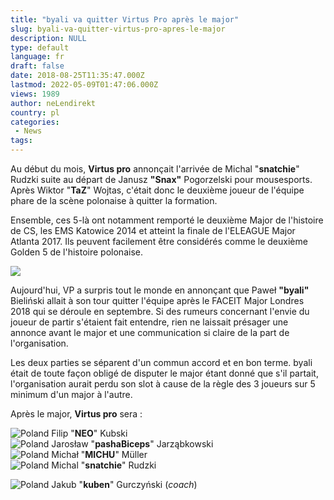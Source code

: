 ```yaml
---
title: "byali va quitter Virtus Pro après le major"
slug: byali-va-quitter-virtus-pro-apres-le-major
description: NULL
type: default
language: fr
draft: false
date: 2018-08-25T11:35:47.000Z
lastmod: 2022-05-09T01:47:06.000Z
views: 1989
author: neLendirekt
country: pl
categories:
 - News
tags:
---
```

Au début du mois, **Virtus pro** annonçait l'arrivée de Michal "**snatchie**" Rudzki suite au départ de Janusz **"Snax"** Pogorzelski pour mousesports. Après Wiktor "**TaZ**" Wojtas, c'était donc le deuxième joueur de l'équipe phare de la scène polonaise à quitter la formation. 

Ensemble, ces 5-là ont notamment remporté le deuxième Major de l'histoire de CS, les EMS Katowice 2014 et atteint la finale de l'ELEAGUE Major Atlanta 2017\. Ils peuvent facilement être considérés comme le deuxième Golden 5 de l'histoire polonaise.

![](https://flickshot-ue.s3.eu-west-2.amazonaws.com/flickshot/article/5b813b08a8153/images/mhSQiHQq7nAygqzERQjqtbgzXBE7UmzsoaapAHqN.jpeg)

Aujourd'hui, VP a surpris tout le monde en annonçant que Paweł **"byali"** Bieliński allait à son tour quitter l'équipe après le FACEIT Major Londres 2018 qui se déroule en septembre. Si des rumeurs concernant l'envie du joueur de partir s'étaient fait entendre, rien ne laissait présager une annonce avant le major et une communication si claire de la part de l'organisation.

Les deux parties se séparent d'un commun accord et en bon terme. byali était de toute façon obligé de disputer le major étant donné que s'il partait, l'organisation aurait perdu son slot à cause de la règle des 3 joueurs sur 5 minimum d'un major à l'autre.

 Après le major, **[](Virtus.pro)Virtus pro** sera :

![Poland](/images/countries/pl.svg)⁠ Filip "**NEO**" Kubski  
![Poland](/images/countries/pl.svg)⁠ Jarosław "**pashaBiceps**" Jarząbkowski  
![Poland](/images/countries/pl.svg)⁠ Michał "**MICHU**" Müller  
![Poland](/images/countries/pl.svg)⁠ Michal "**snatchie**" Rudzki

![Poland](/images/countries/pl.svg)⁠ Jakub "**kuben**" Gurczyński (_coach_)
